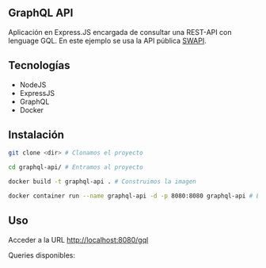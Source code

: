 ## GraphQL API

Aplicación en Express.JS encargada de consultar una REST-API con lenguage GQL. En este ejemplo se usa la API pública [SWAPI](https://swapi.dev/).

## Tecnologías
- NodeJS
- ExpressJS
- GraphQL
- Docker

## Instalación

```bash
git clone <dir> # Clonamos el proyecto
```

```bash
cd graphql-api/ # Entramos al proyecto
```

```bash
docker build -t graphql-api . # Construimos la imagen
```

```bash
docker container run --name graphql-api -d -p 8080:8080 graphql-api # Ejecutamos el contenedor
```

## Uso

Acceder a la URL <http://localhost:8080/gql>

Queries disponibles:
![]()